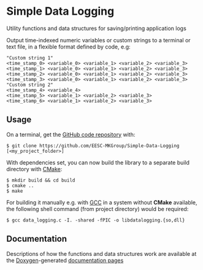 # Simple Data Logging

Utility functions and data structures for saving/printing application logs

Output time-indexed numeric variables or custom strings to a terminal or text file, in a flexible format defined by code, e.g:

    "Custom string 1"
    <time_stamp_0> <variable_0> <variable_1> <variable_2> <variable_3>
    <time_stamp_1> <variable_0> <variable_1> <variable_2> <variable_3>
    <time_stamp_2> <variable_0> <variable_1> <variable_2> <variable_3>
    <time_stamp_3> <variable_0> <variable_1> <variable_2> <variable_3>
    "Custom string 2"
    <time_stamp_4> <variable_4>
    <time_stamp_5> <variable_1> <variable_2> <variable_3>
    <time_stamp_6> <variable_1> <variable_2> <variable_3>

## Usage

On a terminal, get the [GitHub code repository](https://github.com/EESC-MKGroup/Simple-Data-Logging) with:

    $ git clone https://github.com/EESC-MKGroup/Simple-Data-Logging [<my_project_folder>]

With dependencies set, you can now build the library to a separate build directory with [CMake](https://cmake.org/):

    $ mkdir build && cd build
    $ cmake ..
    $ make

For building it manually e.g. with [GCC](https://gcc.gnu.org/) in a system without **CMake** available, the following shell command (from project directory) would be required:

    $ gcc data_logging.c -I. -shared -fPIC -o libdatalogging.{so,dll}

## Documentation

Descriptions of how the functions and data structures work are available at the [Doxygen](http://www.stack.nl/~dimitri/doxygen/index.html)-generated [documentation pages](https://eesc-mkgroup.github.io/Simple-Data-Logging/data__logging_8h.html)
